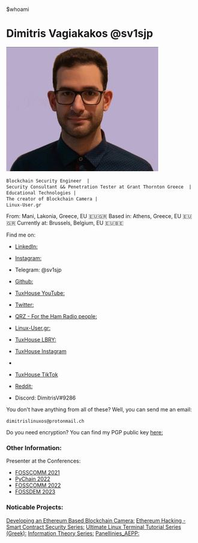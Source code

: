$whoami
# Dimitris Vagiakakos @sv1sjp

![](/img/sv1sjp.jpg) 

```
Blockchain Security Engineer  | 
Security Consultant && Penetration Tester at Grant Thornton Greece  | 
Educational Technologies |
The creator of Blockchain Camera |
Linux-User.gr

```
From: Mani, Lakonia, Greece, EU 🇪🇺🇬🇷
Based in: Athens, Greece, EU 🇪🇺🇬🇷
Currently at: Brussels, Belgium, EU 🇪🇺🇧🇪

Find me on:

* [LinkedIn:](https://www.linkedin.com/in/sv1sjp)

* [Instagram:](https://www.instagram.com/sv1sjp/)

* Telegram: @sv1sjp 

* [Github:](https://github.com/sv1sjp)

* [TuxHouse YouTube:](www.youtube.com/LinuxOSblog)

* [Twitter:](https://twitter.com/sv1sjp)

* [QRZ - For the Ham Radio people:](https://www.qrz.com/db/sv1sjp)

* [Linux-User.gr:](https://linux-user.gr/u/sv1sjp)

* [TuxHouse LBRY:](https://odysee.com/@TuxHouse)

* [TuxHouse Instagram](https://www.instagram.com/panellinies_aepp)
* 
* [TuxHouse TikTok](https://www.tiktok.com/@TuxHouse)

* [Reddit:](https://www.reddit.com/user/sv1sjp/)

* Discord: DimitrisV#9286


You don't have anything from all of these? Well, you can send me an email: 
```
dimitrislinuxos@protonmail.ch
```
Do you need encryption? You can find my PGP public key [here:](/PDFs/pgp.txt)

### Other Information:

Presenter at the Conferences: 

* [FOSSCOMM 2021](https://2021.fosscomm.gr/index.html)
* [PyChain 2022](https://www.pychain.org/)
* [FOSSCOMM 2022](https://2022.fosscomm.gr/en/)
* [FOSSDEM 2023](https://fosdem.org/2023/)


### Noticable Projects:

[Developing an Ethereum Based Blockchain Camera:](https://sv1sjp.github.io/blockchain_camera/)
[Ethereum Hacking - Smart Contract Security Series:](https://www.youtube.com/playlist?list=PLZa7COjIxKWzLcMxI9cRNSzOtdR0xvXB7)
[Ultimate Linux Terminal Tutorial Series (Greek):](https://www.youtube.com/playlist?list=PLZa7COjIxKWzfu1kLBWBbj-3wdKSzDVl4)
[Information Theory Series:](https://www.youtube.com/playlist?list=PLZa7COjIxKWzq3tyDlMqUmVzd1a7zDpT-)
[Panellinies_AEPP:](https://sv1sjp.github.io/panellinies_aepp/index.html)



